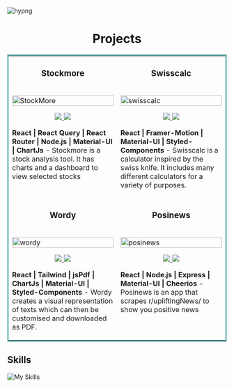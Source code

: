 

<!---
Hyusef/Hyusef is a ✨ special ✨ repository because its `README.md` (this file) appears on your GitHub profile.
--->

![hypng](https://user-images.githubusercontent.com/61304986/172939955-af18daf2-b7e1-469c-8922-f22044c42ddc.png)
<h1 align="center">Projects</h1>

<table bordercolor="#66b2b2">
  
  <tr>
    <td width="50%" valign="top">
      <h3 align="center">Stockmore</h3>
        <br />
        <a target="_blank" href="http://stockmore.herokuapp.com">
            <img src="https://user-images.githubusercontent.com/61304986/172940151-2b223749-7797-452a-8d34-0e77d53b5d4e.gif" width="100%" alt="StockMore"/>
        </a>
        <br />
        <p align="center">
          
  <a href="https://github.com/hyusef/stockmore" target="_blank">
    <img src="https://img.shields.io/static/v1?label=|&message=REPO&color=23555f&style=plastic&logo=github&logo-color=white"/>
  </a>  
  <a href="http://stockmore.herokuapp.com" target="_blank">
    <img src="https://img.shields.io/static/v1?label=|&message=WEBSITE&color=cdf998&style=plastic&logo=wordpress&logo-color=white"/>
  </a>
      </p>
        <p><strong>React | React Query | React Router | Node.js | Material-UI | ChartJs</strong> - Stockmore is a stock analysis tool. It has charts and a dashboard to view selected stocks</p>
    </td>
      <td width="50%" valign="top">
      <h3 align="center">Swisscalc</h3>
        <br />
        <a target="_blank" href="https://swisscalc.netlify.app/">
          <img src="https://user-images.githubusercontent.com/61304986/172940259-10e1fd13-dc5a-4fc1-a4b4-f90fed073492.gif" width="100%" alt="swisscalc"/>
        </a>
        <br />
        <p align="center">
          
  <a href="https://github.com/hyusef/swisscalc" target="_blank">
    <img src="https://img.shields.io/static/v1?label=|&message=REPO&color=23555f&style=plastic&logo=github&logo-color=white"/>
  </a>
  <a href="https://swisscalc.netlify.app" target="_blank">
    <img src="https://img.shields.io/static/v1?label=|&message=WEBSITE&color=cdf998&style=plastic&logo=wordpress&logo-color=white"/>
  </a>
      </p>
        <p><strong>React | Framer-Motion | Material-UI | Styled-Components</strong>  - Swisscalc is a calculator inspired by the swiss knife. It includes many different calculators for a variety of purposes.</p>
    </td>
  </tr>
  
  <tr>
    <td width="50%" valign="top">
      <h3 align="center">Wordy</h3>
      <br />
        <a target="_blank" href="https://wordys.netlify.app/">
          <img src="https://user-images.githubusercontent.com/61304986/172940210-565203e5-c9ec-40e7-9987-ccb3fce2406e.gif" width="100%" alt="wordy"/>
        </a>
      <br />
        <p align="center">
  <a href="https://github.com/hyusef/wordy" target="_blank">
    <img src="https://img.shields.io/static/v1?label=|&message=REPO&color=23555f&style=plastic&logo=github&logo-color=white"/>
  </a>
  <a href="https://wordys.netlify.app/" target="_blank">
    <img src="https://img.shields.io/static/v1?label=|&message=WEBSITE&color=cdf998&style=plastic&logo=wordpress&logo-color=white"/>
  </a>
      </p>
        <p><strong>React | Tailwind | jsPdf | ChartJs | Material-UI | Styled-Components </strong>  - Wordy creates a visual representation of texts which can then be customised and downloaded as PDF.</p>
    </td>
    <td width="50%" valign="top">
      <h3 align="center">Posinews</h3>
        <br />
      <a target="_blank" href="https://posinews.vercel.app/">
            <img src="https://user-images.githubusercontent.com/61304986/172940243-e1f0866e-40fa-4a61-bbae-569720df7ba9.gif" width="100%"  alt="posinews"/>
        </a>
        <br />
        <p align="center">
          
  <a href="https://github.com/hyusef/posinews" target="_blank">
    <img src="https://img.shields.io/static/v1?label=|&message=REPO&color=23555f&style=plastic&logo=github&logo-color=white"/>
  </a>
  <a href="https://posinews.vercel.app/" target="_blank">
    <img src="https://img.shields.io/static/v1?label=|&message=WEBSITE&color=cdf998&style=plastic&logo=wordpress&logo-color=white"/>
  </a>
      </p>
        <p><strong>React | Node.js | Express | Material-UI | Cheerios </strong> - Posinews is an app that scrapes r/upliftingNews/ to show you positive news</p>
    </td>
  </tr>
</table>

## Skills
![My Skills](https://skillicons.dev/icons?i=js,ts,html,css,sass,styledcomponents,cpp,materialui,styledcomponents,apollo,graphql,redux,nextjs,nodejs,postgresql,jest,git,github,vscode,d3,express,githubactions,heroku,jquery,mongodb,tailwindcss,bootstrap,arduino&perline=7)




